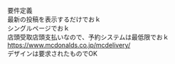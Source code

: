 要件定義  
最新の投稿を表示するだけでおｋ  
シングルページでおｋ  
店頭受取店頭支払いなので、予約システムは最低限でおｋ  
https://www.mcdonalds.co.jp/mcdelivery/  
デザインは要求されたものでOK  
